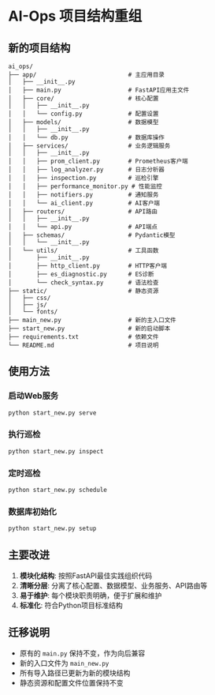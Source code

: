# AI-Ops 项目结构重组

## 新的项目结构

```
ai_ops/
├── app/                          # 主应用目录
│   ├── __init__.py
│   ├── main.py                   # FastAPI应用主文件
│   ├── core/                     # 核心配置
│   │   ├── __init__.py
│   │   └── config.py             # 配置设置
│   ├── models/                   # 数据模型
│   │   ├── __init__.py
│   │   └── db.py                 # 数据库操作
│   ├── services/                 # 业务逻辑服务
│   │   ├── __init__.py
│   │   ├── prom_client.py        # Prometheus客户端
│   │   ├── log_analyzer.py       # 日志分析器
│   │   ├── inspection.py         # 巡检引擎
│   │   ├── performance_monitor.py # 性能监控
│   │   ├── notifiers.py          # 通知服务
│   │   └── ai_client.py          # AI客户端
│   ├── routers/                  # API路由
│   │   ├── __init__.py
│   │   └── api.py                # API端点
│   ├── schemas/                  # Pydantic模型
│   │   └── __init__.py
│   └── utils/                    # 工具函数
│       ├── __init__.py
│       ├── http_client.py        # HTTP客户端
│       ├── es_diagnostic.py      # ES诊断
│       └── check_syntax.py       # 语法检查
├── static/                       # 静态资源
│   ├── css/
│   ├── js/
│   └── fonts/
├── main_new.py                   # 新的主入口文件
├── start_new.py                  # 新的启动脚本
├── requirements.txt              # 依赖文件
└── README.md                     # 项目说明
```

## 使用方法

### 启动Web服务
```bash
python start_new.py serve
```

### 执行巡检
```bash
python start_new.py inspect
```

### 定时巡检
```bash
python start_new.py schedule
```

### 数据库初始化
```bash
python start_new.py setup
```

## 主要改进

1. **模块化结构**: 按照FastAPI最佳实践组织代码
2. **清晰分层**: 分离了核心配置、数据模型、业务服务、API路由等
3. **易于维护**: 每个模块职责明确，便于扩展和维护
4. **标准化**: 符合Python项目标准结构

## 迁移说明

- 原有的 `main.py` 保持不变，作为向后兼容
- 新的入口文件为 `main_new.py`
- 所有导入路径已更新为新的模块结构
- 静态资源和配置文件位置保持不变
